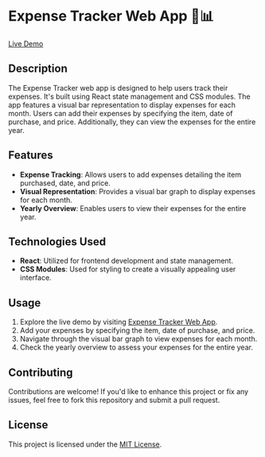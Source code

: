 # Expense Tracker Web App 💸📊

[Live Demo](https://warm-hamster-0b1a9c.netlify.app/)

## Description

The Expense Tracker web app is designed to help users track their expenses. It's built using React state management and CSS modules. The app features a visual bar representation to display expenses for each month. Users can add their expenses by specifying the item, date of purchase, and price. Additionally, they can view the expenses for the entire year.

## Features

- **Expense Tracking**: Allows users to add expenses detailing the item purchased, date, and price.
- **Visual Representation**: Provides a visual bar graph to display expenses for each month.
- **Yearly Overview**: Enables users to view their expenses for the entire year.

## Technologies Used

- **React**: Utilized for frontend development and state management.
- **CSS Modules**: Used for styling to create a visually appealing user interface.

## Usage

1. Explore the live demo by visiting [Expense Tracker Web App](https://warm-hamster-0b1a9c.netlify.app/).
2. Add your expenses by specifying the item, date of purchase, and price.
3. Navigate through the visual bar graph to view expenses for each month.
4. Check the yearly overview to assess your expenses for the entire year.

## Contributing

Contributions are welcome! If you'd like to enhance this project or fix any issues, feel free to fork this repository and submit a pull request.

## License

This project is licensed under the [MIT License](LICENSE).
